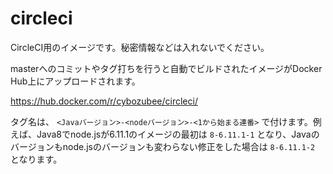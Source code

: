 # circleci

CircleCI用のイメージです。秘密情報などは入れないでください。

masterへのコミットやタグ打ちを行うと自動でビルドされたイメージがDocker Hub上にアップロードされます。

https://hub.docker.com/r/cybozubee/circleci/

タグ名は、 ```<Javaバージョン>-<nodeバージョン>-<1から始まる連番>``` で付けます。例えば、Java8でnode.jsが6.11.1のイメージの最初は ```8-6.11.1-1``` となり、Javaのバージョンもnode.jsのバージョンも変わらない修正をした場合は ```8-6.11.1-2``` となります。
